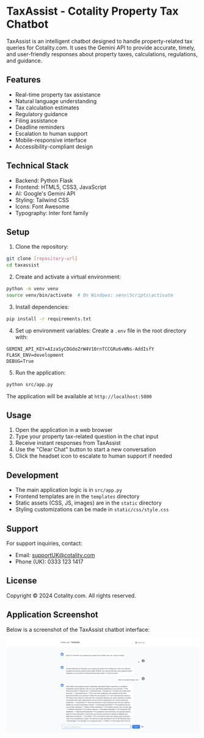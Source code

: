 # TaxAssist - Cotality Property Tax Chatbot

TaxAssist is an intelligent chatbot designed to handle property-related tax queries for Cotality.com. It uses the Gemini API to provide accurate, timely, and user-friendly responses about property taxes, calculations, regulations, and guidance.

## Features

- Real-time property tax assistance
- Natural language understanding
- Tax calculation estimates
- Regulatory guidance
- Filing assistance
- Deadline reminders
- Escalation to human support
- Mobile-responsive interface
- Accessibility-compliant design

## Technical Stack

- Backend: Python Flask
- Frontend: HTML5, CSS3, JavaScript
- AI: Google's Gemini API
- Styling: Tailwind CSS
- Icons: Font Awesome
- Typography: Inter font family

## Setup

1. Clone the repository:
```bash
git clone [repository-url]
cd taxassist
```

2. Create and activate a virtual environment:
```bash
python -m venv venv
source venv/bin/activate  # On Windows: venv\Scripts\activate
```

3. Install dependencies:
```bash
pip install -r requirements.txt
```

4. Set up environment variables:
Create a `.env` file in the root directory with:
```
GEMINI_API_KEY=AIzaSyCDGdoZrW4V10rnTCCGRu6vWNs-AddIsfY
FLASK_ENV=development
DEBUG=True
```

5. Run the application:
```bash
python src/app.py
```

The application will be available at `http://localhost:5000`

## Usage

1. Open the application in a web browser
2. Type your property tax-related question in the chat input
3. Receive instant responses from TaxAssist
4. Use the "Clear Chat" button to start a new conversation
5. Click the headset icon to escalate to human support if needed

## Development

- The main application logic is in `src/app.py`
- Frontend templates are in the `templates` directory
- Static assets (CSS, JS, images) are in the `static` directory
- Styling customizations can be made in `static/css/style.css`

## Support

For support inquiries, contact:
- Email: supportUK@cotality.com
- Phone (UK): 0333 123 1417

## License

Copyright © 2024 Cotality.com. All rights reserved.

## Application Screenshot

Below is a screenshot of the TaxAssist chatbot interface:

![TaxAssist UI Screenshot](static/images/ui-screenshot.png)